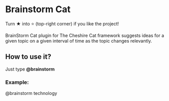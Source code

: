 # Brainstorm Cat
Turn ★ into ⭐ (top-right corner) if you like the project!

BrainStorm Cat plugin for The Cheshire Cat framework suggests ideas for a given topic on a given interval of time as the topic changes relevantly.

## How to use it?
Just type <b>@brainstorm</b>
### Example:
@brainstorm technology



